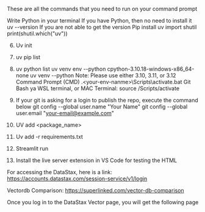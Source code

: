 These are all the commands that you need to run on your command prompt

Write Python in your terminal
If you have Python, then no need to install it
 uv --version
If you are not able to get the version
Pip install uv
import shutil
print(shutil.which("uv"))
 
 6. Uv init <my-project-name>
7. uv pip list
 
8. uv python list
uv venv env --python cpython-3.10.18-windows-x86_64-none
uv venv <your-env-namne> --python <your-python-version>
Note: Please use either 3.10, 3.11, or 3.12
Command Prompt (CMD)  .\<your-env-nanme>\Scripts\activate.bat
Git Bash ya WSL terminal, or MAC Terminal:
source <your-env-nanme>/Scripts/activate


18. If your git is asking for a login to publish the repo, execute the command below
git config --global user.name "Your Name"
git config --global user.email "your-email@example.com"
19. UV add <package_name>
20. Uv add -r requirements.txt
21. Streamlit run <give your streamlit python filename>
22. Install the live server extension in VS Code for testing the HTML

For accessing the DataStax, here is a link: https://accounts.datastax.com/session-service/v1/login

Vectordb Comparison: https://superlinked.com/vector-db-comparison

Once you log in to the DataStax Vector page, you will get the following page
